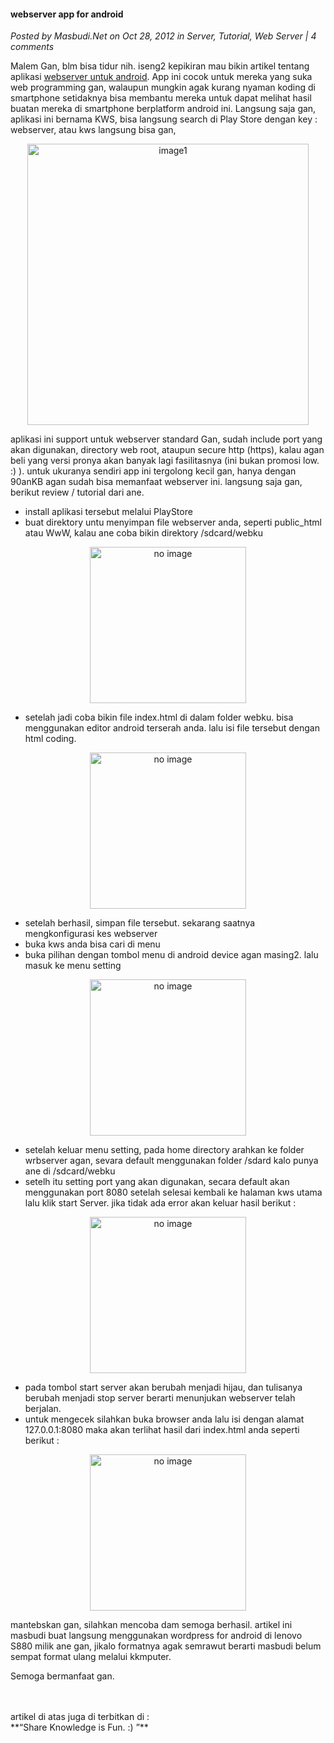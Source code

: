 #### webserver app for android
_Posted by Masbudi.Net on Oct 28, 2012 in Server, Tutorial, Web Server | 4 comments_

Malem Gan, blm bisa tidur nih. iseng2 kepikiran mau bikin artikel tentang aplikasi [webserver untuk android](http://www.masbudi.net/webserver-app-for-android/). App ini cocok untuk mereka yang suka web programming gan, walaupun mungkin agak kurang nyaman koding di smartphone setidaknya bisa membantu mereka untuk dapat melihat hasil buatan mereka di smartphone berplatform android ini.
Langsung saja gan, aplikasi ini bernama KWS, bisa langsung search di Play Store dengan key : webserver, atau kws langsung bisa gan,
<p align="center">
	<img src="./posts/2012-10-28-webserverapp-for-android/wpid-shot_000002.png" height="450px" alt="image1">
</p> 

aplikasi ini support untuk webserver standard Gan, sudah include port yang akan digunakan, directory web root, ataupun secure http (https), kalau agan beli yang versi pronya akan banyak lagi fasilitasnya (ini bukan promosi low. :) ).
untuk ukuranya sendiri app ini tergolong kecil gan, hanya dengan 90anKB agan sudah bisa memanfaat webserver ini. langsung saja gan, berikut review / tutorial dari ane.
* install aplikasi tersebut melalui PlayStore
* buat direktory untu menyimpan file webserver anda, seperti public_html atau WwW, kalau ane coba bikin direktory /sdcard/webku
<p align="center">
	<img src="./assets/noimg2.png" height="250px" alt="no image">
</p> 

* setelah jadi coba bikin file index.html di dalam folder webku. bisa menggunakan editor android terserah anda. lalu isi file tersebut dengan html coding.
<p align="center">
	<img src="./assets/noimg2.png" height="250px" alt="no image">
</p> 

* setelah berhasil, simpan file tersebut. sekarang saatnya mengkonfigurasi kes webserver
* buka kws anda bisa cari di menu
* buka pilihan dengan tombol menu di android device agan masing2. lalu masuk ke menu setting
<p align="center">
	<img src="./assets/noimg2.png" height="250px" alt="no image">
</p> 

* setelah keluar menu setting, pada home directory arahkan ke folder wrbserver agan, sevara default menggunakan folder /sdard kalo punya ane di /sdcard/webku
* setelh itu setting port yang akan digunakan, secara default akan menggunakan port 8080
setelah selesai kembali ke halaman kws utama lalu klik start Server. jika tidak ada error akan keluar hasil berikut :
<p align="center">
	<img src="./assets/noimg2.png" height="250px" alt="no image">
</p> 

* pada tombol start server akan berubah menjadi hijau, dan tulisanya berubah menjadi stop server berarti menunjukan webserver telah berjalan.
* untuk mengecek silahkan buka browser anda lalu isi dengan alamat 127.0.0.1:8080 maka akan terlihat hasil dari index.html anda seperti berikut :
<p align="center">
	<img src="./assets/noimg2.png" height="250px" alt="no image">
</p> 

mantebskan gan, silahkan mencoba dam semoga berhasil.
artikel ini masbudi buat langsung menggunakan wordpress for android di lenovo S880 milik ane gan, jikalo formatnya agak semrawut berarti masbudi belum sempat format ulang melalui kkmputer.

Semoga bermanfaat gan.

<br>
<br>
artikel di atas juga di terbitkan di : <http://www.masbudi.net/webserver-app-for-android/>
<br>
**“Share Knowledge is Fun. :) ”**
